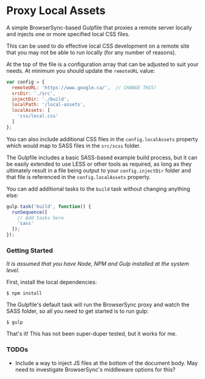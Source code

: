 # Proxy Local Assets

A simple BrowserSync-based Gulpfile that proxies a remote server locally and injects one or more specified local CSS files.

This can be used to do effective local CSS development on a remote site that you may not be able to run locally (for any number of reasons).

At the top of the file is a configuration array that can be adjusted to suit your needs.  At minimum you should update the `remoteURL` value:

```javascript
var config = {
  remoteURL: 'https://www.google.ca/',  // CHANGE THIS!
  srcDir: './src',
  injectDir: './build',
  localPath: '/local-assets',
  localAssets: [
    'css/local.css'
  ]
};
```

You can also include additional CSS files in the `config.localAssets` property which would map to SASS files in the `src/scss` folder.

The Gulpfile includes a basic SASS-based example build process, but it can be easily extended to use LESS or other tools as required, as long as they ultimately result in a file being output to your `config.injectDir` folder and that file is referenced in the `config.localAssets` property.

You can add additional tasks to the `build` task without changing anything else:

```javascript
gulp.task('build', function() {
  runSequence([
    // Add tasks here
    'sass'
  ]);
});
```

### Getting Started

*It is assumed that you have Node, NPM and Gulp installed at the system level.*

First, install the local dependencies:

```
$ npm install
```

The Gulpfile's default task will run the BrowserSync proxy and watch the SASS folder, so all you need to get started is to run gulp:

```
$ gulp
```

That's it!  This has not been super-duper tested, but it works for me.

### TODOs

  * Include a way to inject JS files at the bottom of the document body.  May need to investigate BrowserSync's middleware options for this?